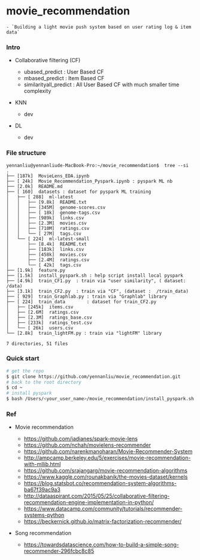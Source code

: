 # movie_recommendation

	- `Building a light movie push system based on user rating log & item data`

### Intro


- Collaborative filtering (CF)
	- ubased_predict : User Based CF
	- mbased_predict : Item Based CF
	- similarityall_predict : All User Based CF with much smaller time complexity


- KNN 
	- dev 


- DL 
	- dev 


### File structure 
```
yennanliu@yennanliude-MacBook-Pro:~/movie_recommendation$  tree --si
.
├── [187k]  MovieLens_EDA.ipynb 
├── [ 24k]  Movie_Recommendation_Pyspark.ipynb : pyspark ML nb 
├── [2.0k]  README.md
├── [ 160]  datasets : dataset for pyspark ML training  
│   ├── [ 288]  ml-latest
│   │   ├── [9.8k]  README.txt
│   │   ├── [345M]  genome-scores.csv
│   │   ├── [ 18k]  genome-tags.csv
│   │   ├── [989k]  links.csv
│   │   ├── [2.3M]  movies.csv
│   │   ├── [710M]  ratings.csv
│   │   └── [ 27M]  tags.csv
│   └── [ 224]  ml-latest-small
│       ├── [8.4k]  README.txt
│       ├── [183k]  links.csv
│       ├── [458k]  movies.csv
│       ├── [2.4M]  ratings.csv
│       └── [ 42k]  tags.csv
├── [1.9k]  feature.py
├── [1.5k]  install_pyspark.sh : help script install local pyspark 
├── [4.9k]  train_CF1.py  : train via "user similarity", ( dataset:  /data)
├── [3.1k]  train_CF2.py  : train via "CF", (dataset :  /train_data)
├── [ 929]  train_Graphlab.py : train via "Graphlab" library 
├── [ 224]  train_data        : dataset for train_CF2.py        
│   ├── [245k]  items.csv
│   ├── [2.6M]  ratings.csv
│   ├── [2.3M]  ratings_base.csv
│   ├── [233k]  ratings_test.csv
│   └── [ 26k]  users.csv
└── [2.8k]  train_lightFM.py : train via "lightFM" library 

7 directories, 51 files
```


### Quick start 


```bash 
# get the repo 
$ git clone https://github.com/yennanliu/movie_recommendation.git
# back to the root directory 
$ cd ~
# install pyspark
$ bash /Users/<your_user_name>/movie_recommendation/install_pyspark.sh

```
### Ref 

- Movie recommendation 
	- https://github.com/jadianes/spark-movie-lens
	- https://github.com/nchah/movielens-recommender
	- https://github.com/narenkmanoharan/Movie-Recommender-System
	- http://ampcamp.berkeley.edu/5/exercises/movie-recommendation-with-mllib.html
	- https://github.com/srajangarg/movie-recommendation-algorithms
	- https://www.kaggle.com/rounakbanik/the-movies-dataset/kernels
	- https://blog.statsbot.co/recommendation-system-algorithms-ba67f39ac9a3
	- http://dataaspirant.com/2015/05/25/collaborative-filtering-recommendation-engine-implementation-in-python/
	- https://www.datacamp.com/community/tutorials/recommender-systems-python
	- https://beckernick.github.io/matrix-factorization-recommender/


- Song recommendation
	- https://towardsdatascience.com/how-to-build-a-simple-song-recommender-296fcbc8c85







